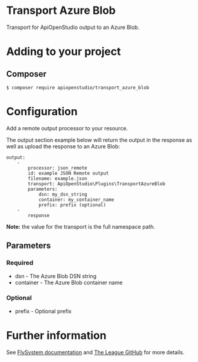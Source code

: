 # Transport Azure Blob

Transport for ApiOpenStudio output to an Azure Blob.

# Adding to your project

## Composer

    $ composer require apiopenstudio/transport_azure_blob

# Configuration

Add a remote output processor to your resource.

The output section example below will return the output in the response as well
as upload the response to an Azure Blob:

    output:
        -
            processor: json_remote
            id: example JSON Remote output
            filename: example.json
            transport: ApiOpenStudio\Plugins\TransportAzureBlob
            parameters:
                dsn: my_dsn_string
                container: my_container_name
                prefix: prefix (optional)
        - 
            response

**Note:** the value for the transport is the full namespace path.

## Parameters

### Required

- dsn - The Azure Blob DSN string
- container - The Azure Blob container name

### Optional

- prefix - Optional prefix

# Further information

See [FlySystem documentation][flysystem-docs] and
[The League GitHub][flysystem-github] for more details.

[flysystem-github]: https://github.com/thephpleague/flysystem-azure-blob-storage

[flysystem-docs]: https://flysystem.thephpleague.com/docs/adapter/azure-blob-storage/
